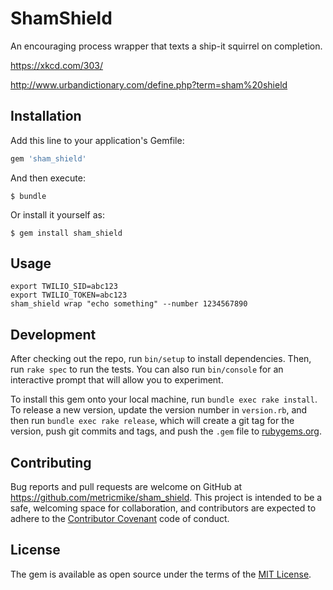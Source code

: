# ShamShield

An encouraging process wrapper that texts a ship-it squirrel on completion.

https://xkcd.com/303/

http://www.urbandictionary.com/define.php?term=sham%20shield

## Installation

Add this line to your application's Gemfile:

```ruby
gem 'sham_shield'
```

And then execute:

    $ bundle

Or install it yourself as:

    $ gem install sham_shield

## Usage

```
export TWILIO_SID=abc123
export TWILIO_TOKEN=abc123
sham_shield wrap "echo something" --number 1234567890
```

## Development

After checking out the repo, run `bin/setup` to install dependencies. Then, run `rake spec` to run the tests. You can also run `bin/console` for an interactive prompt that will allow you to experiment.

To install this gem onto your local machine, run `bundle exec rake install`. To release a new version, update the version number in `version.rb`, and then run `bundle exec rake release`, which will create a git tag for the version, push git commits and tags, and push the `.gem` file to [rubygems.org](https://rubygems.org).

## Contributing

Bug reports and pull requests are welcome on GitHub at https://github.com/metricmike/sham_shield. This project is intended to be a safe, welcoming space for collaboration, and contributors are expected to adhere to the [Contributor Covenant](http://contributor-covenant.org) code of conduct.


## License

The gem is available as open source under the terms of the [MIT License](http://opensource.org/licenses/MIT).

